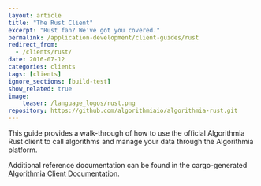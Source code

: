 ```yaml
---
layout: article
title: "The Rust Client"
excerpt: "Rust fan? We've got you covered."
permalink: /application-development/client-guides/rust
redirect_from:
  - /clients/rust/
date: 2016-07-12
categories: clients
tags: [clients]
ignore_sections: [build-test]
show_related: true
image:
    teaser: /language_logos/rust.png
repository: https://github.com/algorithmiaio/algorithmia-rust.git
---
```


This guide provides a walk-through of how to use the official Algorithmia Rust client to call algorithms and manage your data
through the Algorithmia platform.

Additional reference documentation can be found in the cargo-generated [Algorithmia Client Documentation](http://algorithmiaio.github.io/algorithmia-rust/algorithmia/).
